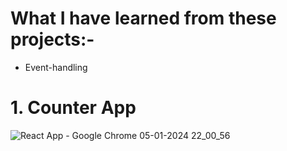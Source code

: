 # What I have learned from these projects:-
* Event-handling

# 1. Counter App
![React App - Google Chrome 05-01-2024 22_00_56](https://github.com/Vikasbisariya-dev/25-ReactJS-Practice-Projects/assets/101662974/350bae79-0ab9-41ba-bf00-988900e87d0c)
